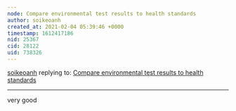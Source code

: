```yaml
---
node: Compare environmental test results to health standards
author: soikeoanh
created_at: 2021-02-04 05:39:46 +0000
timestamp: 1612417186
nid: 25367
cid: 28122
uid: 738326
---
```




[soikeoanh](../profile/soikeoanh) replying to: [Compare environmental test results to health standards](../notes/kgradow1/12-31-2020/compare-environmental-test-results-to-health-standards)

----
very  good
